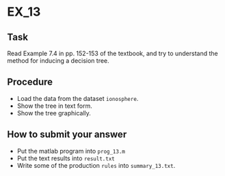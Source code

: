 # EX_13

## Task
Read Example 7.4 in pp. 152-153 of the textbook,
and try to understand the method for inducing a decision tree.

## Procedure
 - Load the data from the dataset `ionosphere`.
 - Show the tree in text form.
 - Show the tree graphically.

## How to submit your answer
 - Put the matlab program into `prog_13.m`
 - Put the text results into `result.txt`
 - Write some of the production `rules` into `summary_13.txt`.
